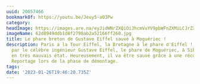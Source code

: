 ```yaml
---
uuid: 20057466
bookmarkOf: https://youtu.be/Jeuy5-a03Pw
category: 
headImage: https://images.are.na/eyJidWNrZXQiOiJhcmVuYV9pbWFnZXMiLCJrZXkiOiIyMDA1NzQ2Ni9vcmlnaW5hbF82MmQ4OTQ5ZGRiMWQ4ZjI3OThhYjJhNTIxNjZmZjI2MC5qcGciLCJlZGl0cyI6eyJyZXNpemUiOnsid2lkdGgiOjEyMDAsImhlaWdodCI6MTIwMCwiZml0IjoiaW5zaWRlIiwid2l0aG91dEVubGFyZ2VtZW50Ijp0cnVlfSwid2VicCI6eyJxdWFsaXR5Ijo5MH0sImpwZWciOnsicXVhbGl0eSI6OTB9LCJyb3RhdGUiOm51bGx9fQ==?bc=0
imageName: 62d8949ddb1d8f2798ab2a52166ff260.jpg
title: Le phare breton de Gustave Eiffel sauvé à Moguériec !
description: Paris a la Tour Eiffel, la Bretagne à le phare d'Eiffel ! Conçu en 1876
  par le célèbre ingénieur Gustave Eiffel, le phare de Moguériec, à Sibiril, était
  en très mauvais état. Heureusement, il va être sauvé grâce à une récolte de fonds.
  Reportage lors de la phase de démontage.
tags: 
date: '2023-01-26T19:46:20.735Z'
---
```

